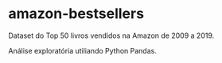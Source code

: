 # amazon-bestsellers
Dataset do Top 50 livros vendidos na Amazon de 2009 a 2019.

Análise exploratória utiliando Python Pandas.
